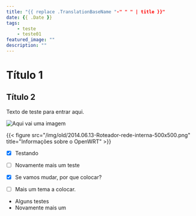 ```yaml
---
title: "{{ replace .TranslationBaseName "-" " " | title }}"
date: {{ .Date }}
tags:
    - teste
    - teste01
featured_image: ""
description: ""
---
```



# Título 1
## Título 2

Texto de teste para entrar aqui. 

![Aqui vai uma imagem](/img/teste.png "Descrição")

{{< figure src="/img/old/2014.06.13-Roteador-rede-interna-500x500.png" title="Informações sobre o OpenWRT" >}}

- [x] Testando
- [ ] Novamente mais um teste
- [x] Se vamos mudar, por que colocar?
- [ ] Mais um tema a colocar.


- Alguns testes
- Novamente mais um 